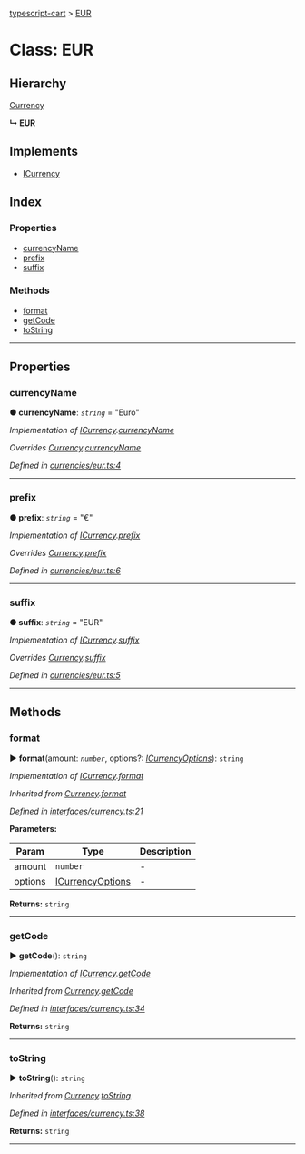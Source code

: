 [typescript-cart](../README.md) > [EUR](../classes/eur.md)



# Class: EUR

## Hierarchy


 [Currency](currency.md)

**↳ EUR**







## Implements

* [ICurrency](../interfaces/icurrency.md)

## Index

### Properties

* [currencyName](eur.md#currencyname)
* [prefix](eur.md#prefix)
* [suffix](eur.md#suffix)


### Methods

* [format](eur.md#format)
* [getCode](eur.md#getcode)
* [toString](eur.md#tostring)



---
## Properties
<a id="currencyname"></a>

###  currencyName

**●  currencyName**:  *`string`*  = "Euro"

*Implementation of [ICurrency](../interfaces/icurrency.md).[currencyName](../interfaces/icurrency.md#currencyname)*

*Overrides [Currency](currency.md).[currencyName](currency.md#currencyname)*

*Defined in [currencies/eur.ts:4](https://github.com/FlareMind/typescript-cart/blob/a202c9e/src/currencies/eur.ts#L4)*





___

<a id="prefix"></a>

###  prefix

**●  prefix**:  *`string`*  = "€"

*Implementation of [ICurrency](../interfaces/icurrency.md).[prefix](../interfaces/icurrency.md#prefix)*

*Overrides [Currency](currency.md).[prefix](currency.md#prefix)*

*Defined in [currencies/eur.ts:6](https://github.com/FlareMind/typescript-cart/blob/a202c9e/src/currencies/eur.ts#L6)*





___

<a id="suffix"></a>

###  suffix

**●  suffix**:  *`string`*  = "EUR"

*Implementation of [ICurrency](../interfaces/icurrency.md).[suffix](../interfaces/icurrency.md#suffix)*

*Overrides [Currency](currency.md).[suffix](currency.md#suffix)*

*Defined in [currencies/eur.ts:5](https://github.com/FlareMind/typescript-cart/blob/a202c9e/src/currencies/eur.ts#L5)*





___


## Methods
<a id="format"></a>

###  format

► **format**(amount: *`number`*, options?: *[ICurrencyOptions](../interfaces/icurrencyoptions.md)*): `string`



*Implementation of [ICurrency](../interfaces/icurrency.md).[format](../interfaces/icurrency.md#format)*

*Inherited from [Currency](currency.md).[format](currency.md#format)*

*Defined in [interfaces/currency.ts:21](https://github.com/FlareMind/typescript-cart/blob/a202c9e/src/interfaces/currency.ts#L21)*



**Parameters:**

| Param | Type | Description |
| ------ | ------ | ------ |
| amount | `number`   |  - |
| options | [ICurrencyOptions](../interfaces/icurrencyoptions.md)   |  - |





**Returns:** `string`





___

<a id="getcode"></a>

###  getCode

► **getCode**(): `string`



*Implementation of [ICurrency](../interfaces/icurrency.md).[getCode](../interfaces/icurrency.md#getcode)*

*Inherited from [Currency](currency.md).[getCode](currency.md#getcode)*

*Defined in [interfaces/currency.ts:34](https://github.com/FlareMind/typescript-cart/blob/a202c9e/src/interfaces/currency.ts#L34)*





**Returns:** `string`





___

<a id="tostring"></a>

###  toString

► **toString**(): `string`



*Inherited from [Currency](currency.md).[toString](currency.md#tostring)*

*Defined in [interfaces/currency.ts:38](https://github.com/FlareMind/typescript-cart/blob/a202c9e/src/interfaces/currency.ts#L38)*





**Returns:** `string`





___


